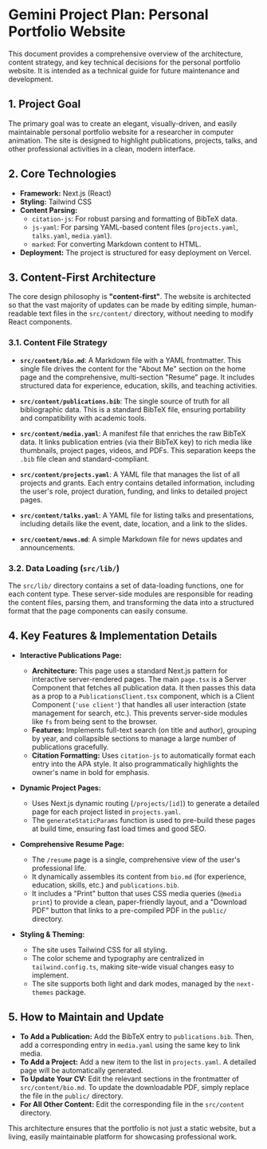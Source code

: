 # Gemini Project Plan: Personal Portfolio Website

This document provides a comprehensive overview of the architecture, content strategy, and key technical decisions for the personal portfolio website. It is intended as a technical guide for future maintenance and development.

## 1. Project Goal

The primary goal was to create an elegant, visually-driven, and easily maintainable personal portfolio website for a researcher in computer animation. The site is designed to highlight publications, projects, talks, and other professional activities in a clean, modern interface.

## 2. Core Technologies

*   **Framework:** Next.js (React)
*   **Styling:** Tailwind CSS
*   **Content Parsing:**
    *   `citation-js`: For robust parsing and formatting of BibTeX data.
    *   `js-yaml`: For parsing YAML-based content files (`projects.yaml`, `talks.yaml`, `media.yaml`).
    *   `marked`: For converting Markdown content to HTML.
*   **Deployment:** The project is structured for easy deployment on Vercel.

## 3. Content-First Architecture

The core design philosophy is **"content-first"**. The website is architected so that the vast majority of updates can be made by editing simple, human-readable text files in the `src/content/` directory, without needing to modify React components.

### 3.1. Content File Strategy

*   **`src/content/bio.md`**: A Markdown file with a YAML frontmatter. This single file drives the content for the "About Me" section on the home page and the comprehensive, multi-section "Resume" page. It includes structured data for experience, education, skills, and teaching activities.

*   **`src/content/publications.bib`**: The single source of truth for all bibliographic data. This is a standard BibTeX file, ensuring portability and compatibility with academic tools.

*   **`src/content/media.yaml`**: A manifest file that enriches the raw BibTeX data. It links publication entries (via their BibTeX key) to rich media like thumbnails, project pages, videos, and PDFs. This separation keeps the `.bib` file clean and standard-compliant.

*   **`src/content/projects.yaml`**: A YAML file that manages the list of all projects and grants. Each entry contains detailed information, including the user's role, project duration, funding, and links to detailed project pages.

*   **`src/content/talks.yaml`**: A YAML file for listing talks and presentations, including details like the event, date, location, and a link to the slides.

*   **`src/content/news.md`**: A simple Markdown file for news updates and announcements.

### 3.2. Data Loading (`src/lib/`)

The `src/lib/` directory contains a set of data-loading functions, one for each content type. These server-side modules are responsible for reading the content files, parsing them, and transforming the data into a structured format that the page components can easily consume.

## 4. Key Features & Implementation Details

*   **Interactive Publications Page:**
    *   **Architecture:** This page uses a standard Next.js pattern for interactive server-rendered pages. The main `page.tsx` is a Server Component that fetches all publication data. It then passes this data as a prop to a `PublicationsClient.tsx` component, which is a Client Component (`'use client'`) that handles all user interaction (state management for search, etc.). This prevents server-side modules like `fs` from being sent to the browser.
    *   **Features:** Implements full-text search (on title and author), grouping by year, and collapsible sections to manage a large number of publications gracefully.
    *   **Citation Formatting:** Uses `citation-js` to automatically format each entry into the APA style. It also programmatically highlights the owner's name in bold for emphasis.

*   **Dynamic Project Pages:**
    *   Uses Next.js dynamic routing (`/projects/[id]`) to generate a detailed page for each project listed in `projects.yaml`.
    *   The `generateStaticParams` function is used to pre-build these pages at build time, ensuring fast load times and good SEO.

*   **Comprehensive Resume Page:**
    *   The `/resume` page is a single, comprehensive view of the user's professional life.
    *   It dynamically assembles its content from `bio.md` (for experience, education, skills, etc.) and `publications.bib`.
    *   It includes a "Print" button that uses CSS media queries (`@media print`) to provide a clean, paper-friendly layout, and a "Download PDF" button that links to a pre-compiled PDF in the `public/` directory.

*   **Styling & Theming:**
    *   The site uses Tailwind CSS for all styling.
    *   The color scheme and typography are centralized in `tailwind.config.ts`, making site-wide visual changes easy to implement.
    *   The site supports both light and dark modes, managed by the `next-themes` package.

## 5. How to Maintain and Update

*   **To Add a Publication:** Add the BibTeX entry to `publications.bib`. Then, add a corresponding entry in `media.yaml` using the same key to link media.
*   **To Add a Project:** Add a new item to the list in `projects.yaml`. A detailed page will be automatically generated.
*   **To Update Your CV:** Edit the relevant sections in the frontmatter of `src/content/bio.md`. To update the downloadable PDF, simply replace the file in the `public/` directory.
*   **For All Other Content:** Edit the corresponding file in the `src/content` directory.

This architecture ensures that the portfolio is not just a static website, but a living, easily maintainable platform for showcasing professional work.
